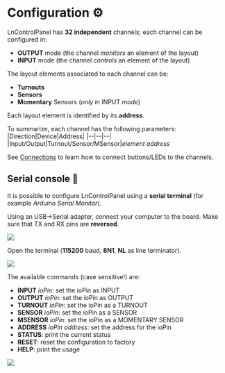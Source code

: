 # Configuration :gear:

LnControlPanel has **32 independent** channels; each channel can be configured in:

 - **OUTPUT** mode (the channel *monitors* an element of the layout)
 - **INPUT** mode (the channel *controls* an element of the layout)

The layout elements associated to each channel can be:
 - **Turnouts**
 - **Sensors**
 - **Momentary** Sensors (*only in* INPUT *mode*)

Each layout element is identified by its **address**.

To summarize, each channel has the following parameters:
|Direction|Device|Address|
|--|--|--|
|Input/Output|Turnout/Sensor/MSensor|*element address*

See [Connections](https://github.com/lucadentella/LnControlPanel/blob/main/CONNECTIONS.md) to learn how to connect buttons/LEDs to the channels. 

## Serial console :electric_plug:
It is possible to configure LnControlPanel using a **serial terminal** (for example *Arduino Serial Monitor*).

Using an USB->Serial adapter, connect your computer to the board. 
Make sure that TX and RX pins are **reversed**.

![](https://github.com/lucadentella/espThrottle/raw/main/images/config-serial.png)

Open the terminal (**115200** baud, **8N1**, **NL** as line terminator).

![](https://github.com/lucadentella/espThrottle/raw/main/images/config-serial2.png)

The available commands (case sensitive!) are:

 - **INPUT** *ioPin*: set the ioPin as INPUT
 - **OUTPUT** *ioPin*: set the ioPin as OUTPUT
 - **TURNOUT** *ioPin*: set the ioPin as a TURNOUT
 - **SENSOR** *ioPin*: set the ioPin as a SENSOR
 - **MSENSOR** *ioPin*: set the ioPin as a MOMENTARY SENSOR
 - **ADDRESS** *ioPin* *address*: set the address for the ioPin
 - **STATUS**: print the current status
 - **RESET**: reset the configuration to factory
 - **HELP**: print the usage

![](https://github.com/lucadentella/espThrottle/raw/main/images/config-serial3.png)